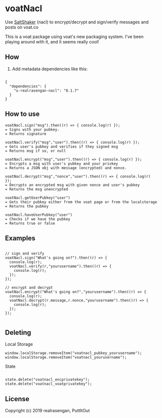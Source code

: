 # voatNacl
Use [SaltShaker](https://github.com/realrasengan/SaltShaker) (nacl) to encrypt/decrypt and sign/verify messages and posts on voat.co

This is a voat package using voat's new packaging system.  I've been playing around with it, and it seems really cool!


## How
1. Add metadata dependencies like this:

```

{
  "dependencies": {
    "u-realrasengan-nacl": "0.1.7"
  }
}

```
## How to use

```
voatNacl.sign("msg").then((r) => { console.log(r) });
= Signs with your pubkey.
= Returns signature

voatNacl.verify("msg","user").then((r) => { console.log(r) });
= Gets user's pubkey and verifies if they signed msg
= Returns msg if so, or null

voatNacl.encrypt("msg","user").then((r) => { console.log(r) });
= Encrypts a msg with user's pubkey and your privkey
= Returns a JSON obj with message (encrypted) and nonce.

voatNacl.decrypt("msg","nonce","user").then((r) => { console.log(r) });
= Decrypts an encrypted msg with given nonce and user's pubkey
= Returns the msg unencrypted

voatNacl.getUserPubkey("user")
= Gets their pubkey either from the voat page or from the localstorage
= Returns the pubkey

voatNacl.haveUserPubkey("user")
= Checks if we have the pubkey
= Returns true or false

```

## Examples

```

// sign and verify
voatNacl.sign("What's going on?").then((r) => {
  console.log(r);
  voatNacl.verify(r,"yourusername").then((r) => {
    console.log(r);
  });
});

// encrypt and decrypt
voatNacl.encrypt("What's going on?","yourusername").then((r) => {
  console.log(r);
  voatNacl.decrypt(r.message,r.nonce,"yourusername").then((r) => {
    console.log(r);
  });
});


```

## Deleting

Local Storage
```
window.localStorage.removeItem("voatnacl_pubkey_yourusername");
window.localStorage.removeItem("voatnacl_yourusername");

```

State

```

state.delete("voatnacl_encprivatekey");
state.delete("voatnacl_voatprivatekey");

```

## License

Copyright (c) 2019 realrasengan, PuttItOut

